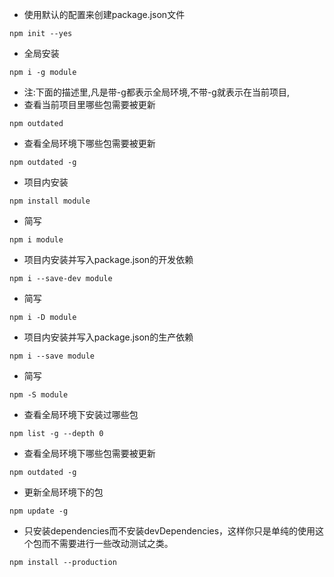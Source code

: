 * 使用默认的配置来创建package.json文件
```
npm init --yes 
```
* 全局安装
```
npm i -g module
```
* 注:下面的描述里,凡是带-g都表示全局环境,不带-g就表示在当前项目,
* 查看当前项目里哪些包需要被更新
```
npm outdated
```
* 查看全局环境下哪些包需要被更新
```
npm outdated -g 
```
* 项目内安装
```
npm install module
```
* 简写
```
npm i module
```
* 项目内安装并写入package.json的开发依赖
```
npm i --save-dev module
```
* 简写
```
npm i -D module
```
* 项目内安装并写入package.json的生产依赖
```
npm i --save module
```
* 简写
```
npm -S module
```
* 查看全局环境下安装过哪些包
```
npm list -g --depth 0
```
* 查看全局环境下哪些包需要被更新
```
npm outdated -g 
```
* 更新全局环境下的包
```
npm update -g
```
* 只安装dependencies而不安装devDependencies，这样你只是单纯的使用这个包而不需要进行一些改动测试之类。
```
npm install --production
```